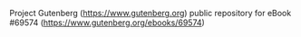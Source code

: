 Project Gutenberg (https://www.gutenberg.org) public repository for
eBook #69574 (https://www.gutenberg.org/ebooks/69574)
